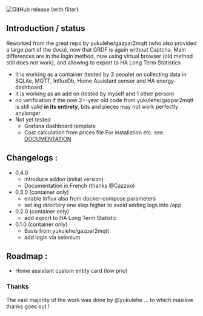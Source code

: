 ![GitHub release (with filter)](https://img.shields.io/github/v/release/vingerha/gazpar_2_mqtt)

## Introduction / status

Reworked from the great repo by yukulehe/gazpar2mqtt (who also provided a large part of the docu), now that GRDF is again without Captcha.
Main differences are in the login method, now using virtual browser (old method still does not work), and allowing to export to HA Long Term Statistics
- It is working as a container (tested by 3 people) on collecting data in SQLite, MQTT, InfluxDb, Home Assistant sensor and HA energy-dashboard
- It is working as an add on (tested by myself and 1 other person)
- no verification if the now 2+-year old code from yukulehe/gazpar2mqtt is still valid **in its entirety**, bits and pieces may not work perfectly anylonger
- Not yet tested
  - Grafana dashboard template
  - Cost calculation from prices file
For installation etc. see [DOCUMENTATION](https://github.com/vingerha/gazpar_2_mqtt/wiki)

## Changelogs :
- 0.4.0
  - introduce addon (initial version)
  - Documentation in French (thanks @Cazzoo)  
- 0.3.0 (container only)
  - enable Influx also from docker-compose parameters
  - set log directory one step higher to avoid adding logs into /app
- 0.2.0 (container only)
  - add export to HA Long Term Statistic
- 0.1.0 (container only)
  - Basis from yukulehe/gazpar2mqtt
  - add login via selenium
  
## Roadmap :

- Home assistant custom entity card (low prio)

### Thanks
The vast majority of the work was done by @yukulehe ... to which masisve thanks goes out !
